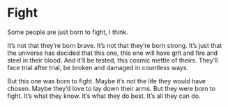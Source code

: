 # Fight 

Some people are just born to fight, I think.
<br/>

It’s not that they’re born brave. It’s not that they’re born strong. It’s just that the universe has decided that this one, this one will have grit and fire and steel in their blood. And it’ll be tested, this cosmic mettle of theirs. They’ll face trial after trial, be broken and damaged in countless ways.
<br/>

But this one was born to fight. Maybe it’s not the life they would have chosen. Maybe they’d love to lay down their arms. But they were born to fight. It’s what they know. It’s what they do best. It’s all they can do.
<br/>

<!---
heysm/heysm is a ✨ special ✨ repository because its `README.md` (this file) appears on your GitHub profile.
You can click the Preview link to take a look at your changes.
--->
